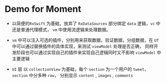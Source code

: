 # Demo for Moment


- 以简便的`RxSwift` 为基础，放弃了 `RxDataSources` 部分绑定 `data` 逻辑，`vc` 中还是普通代理模式， 	`vm` 中使用流逻辑来处理数据。

- `vm` 中可以注入可选的插件，分别用来获取数据，验证数据，分组数据，在 `UT` 中可以通过替换插件的具体实现，来测试 `viewModel` 处理是否正确， 同样开发阶段也可以通过实现自己的插件来实现自己逻辑同时又不影响 `viewModel` 中主要逻辑

- `UI` 层 以 `collectionView` 为基础，每个 `section` 为一个用户的 `tweet`， `section` 中分多种 `row`， 分别显示 `content` , `images` , `comments`
